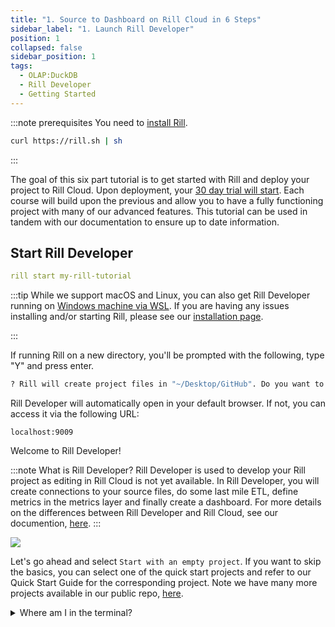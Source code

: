 ```yaml
---
title: "1. Source to Dashboard on Rill Cloud in 6 Steps"
sidebar_label: "1. Launch Rill Developer"
position: 1
collapsed: false
sidebar_position: 1
tags:
  - OLAP:DuckDB
  - Rill Developer
  - Getting Started
---
```

:::note prerequisites
You need to [install Rill](https://docs.rilldata.com/home/install). 

```bash
curl https://rill.sh | sh
```

:::

The goal of this six part tutorial is to get started with Rill and deploy your project to Rill Cloud. Upon deployment, your [30 day 
trial will start](/manage/account-management/billing#trial-plan). Each course will build upon the previous and allow you to have a fully functioning project with many of our advanced features. This tutorial can be used in tandem with our documentation to ensure up to date information.


## Start Rill Developer

```yaml
rill start my-rill-tutorial
```

:::tip
While we support macOS and Linux, you can also get Rill Developer running on [Windows machine via WSL](https://docs.rilldata.com/home/install#rill-on-windows-using-wsl). If you are having any issues installing and/or starting Rill, please see our [installation page](https://docs.rilldata.com/home/install). 

:::



If running Rill on a new directory, you'll be prompted with the following, type "Y" and press enter. 

```bash
? Rill will create project files in "~/Desktop/GitHub". Do you want to continue? (Y/n) 

```

Rill Developer will automatically open in your default browser. If not, you can access it via the following URL:

```
localhost:9009
``` 

Welcome to Rill Developer!

:::note What is Rill Developer? 
Rill Developer is used to develop your Rill project as editing in Rill Cloud is not yet available. In Rill Developer, you will create connections to your source files, do some last mile ETL, define metrics in the metrics layer and finally create a dashboard. For more details on the differences between Rill Developer and Rill Cloud, see our documention, [here](/concepts/developerVsCloud.md).
:::

<img src = '/img/tutorials/rill_basics/new-rill-project.png' class='rounded-gif' />
<br />

Let's go ahead and select `Start with an empty project`. If you want to skip the basics, you can select one of the quick start projects and refer to our Quick Start Guide for the corresponding project. Note we have many more projects available in our public repo, [here](https://github.com/rilldata/rill-examples).

<details>
  <summary>Where am I in the terminal?</summary>
  
    You can use the `pwd` command to see which directory in the terminal you are. <br />
    If this is not where you'd like to make the directory use the `cd` command to change directories.

</details>


